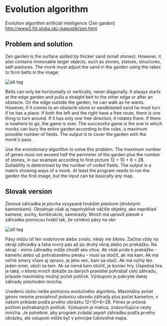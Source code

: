# Evolution algorithm 

Evolution algorithm artificial intelligence (Zen garden) http://www2.fiit.stuba.sk/~kapustik/zen.html

## Problem and solution

Zen garden is the surface spilled by thicker sand (small stones). However, it also contains immovable larger objects, such as stones, statues, structures, self-pastures. The monk must adjust the sand in the garden using the rakes to form belts in the image:

![alt tag](http://www2.fiit.stuba.sk/~kapustik/zen-s.png)

Belts can only be horizontally or vertically, never diagonally. It always starts at the edge garden and pulls a straight belt to the other edge or after an obstacle. On the edge outside the garden, he can walk as he wants. However, if it comes to an obstacle stone or sandblasted sand he must turn if he has a place. If both the left and the right have a free route, there is one thing to turn around. If it has only one free direction, it rotates there. If there is nowhere to go, the game is over. The successful game is
the one in which monks can bury the entire garden according to the rules, a maximum
possible number of fields. The output is to cover the garden with the monk's pass.

Use the evolutionary algorithm to solve this problem. The maximum number of genes
must not exceed half the perimeter of the garden plus the number of stones, in our example according to first picture 12 + 10 + 6 = 28. Suitability is determined by the number of coded fields. The output is a matrix showing ways of a monk. At least the program needs to run the garden the first image, but the input can be basically any map.

## Slovak version

Zenová záhradka je plocha vysypaná hrubším pieskom (drobnými kamienkami). 
Obsahuje však aj nepohyblivé väčšie objekty, ako napríklad kamene, sochy, konštrukcie, 
samorasty. Mních má upraviť piesok v záhradke pomocou hrablí tak, že vzniknú pásy na obr:

![alt tag](http://www2.fiit.stuba.sk/~kapustik/zen-s.png)

Pásy môžu ísť len vodorovne alebo zvislo, nikdy nie šikmo. Začína vždy na okraji 
záhradky a ťahá rovný pás až po druhý okraj alebo po prekážku. Na okraji - mimo záhradky 
môže chodiť ako chce. Ak však príde k prekážke - kameňu alebo už pohrabanému piesku - 
musí sa otočiť, ak má kam. Ak má voľné smery vľavo aj vpravo, je jeho vec, kam sa otočí. Ak 
má voľný len jeden smer, otočí sa tam. Ak sa nemá kam otočiť, je koniec hry. Úspešná hra je 
taká, v ktorej mních dokáže za daných pravidiel pohrabať celú záhradu, prípade maximálny 
možný počet políčok. Výstupom je pokrytie danej záhrady prechodmi mnícha. 

Uvedenú úlohu riešte pomocou evolučného algoritmu. Maximálny počet génov 
nesmie presiahnuť polovicu obvodu záhrady plus počet kameňov, v našom príklade podľa 
prvého obrázku 12+10+6=28. Fitnes je určená počtom pohrabaných políčok. Výstupom je 
matica, znázorňujúca cesty mnícha. Je potrebné, aby program zvládal aspoň záhradku podľa 
prvého obrázku, ale vstupom môže byť v princípe ľubovoľná mapa. 
